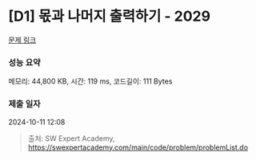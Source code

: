 # [D1] 몫과 나머지 출력하기 - 2029 

[문제 링크](https://swexpertacademy.com/main/code/problem/problemDetail.do?contestProbId=AV5QGNvKAtEDFAUq) 

### 성능 요약

메모리: 44,800 KB, 시간: 119 ms, 코드길이: 111 Bytes

### 제출 일자

2024-10-11 12:08



> 출처: SW Expert Academy, https://swexpertacademy.com/main/code/problem/problemList.do